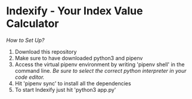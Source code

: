 # Indexify - Your Index Value Calculator

*How to Set Up?*
1. Download this repository
2. Make sure to have downloaded python3 and pipenv 
3. Access the virtual pipenv environment by writing 'pipenv shell' in the command line. *Be sure to select the correct python interpreter in your code editor.*
4. Hit 'pipenv sync' to install all the dependencies 
5. To start Indexify just hit 'python3 app.py'
